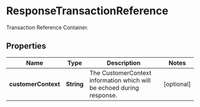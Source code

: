 

# ResponseTransactionReference

Transaction Reference Container.

## Properties

| Name | Type | Description | Notes |
|------------ | ------------- | ------------- | -------------|
|**customerContext** | **String** | The CustomerContext information which will be echoed during response. |  [optional] |



